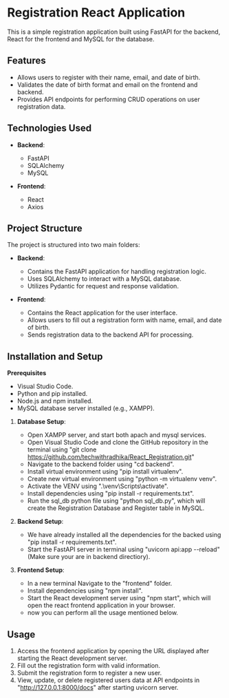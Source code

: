 # Registration React Application

This is a simple registration application built using FastAPI for the backend, React for the frontend and MySQL for the database.

## Features

- Allows users to register with their name, email, and date of birth.
- Validates the date of birth format and email on the frontend and backend.
- Provides API endpoints for performing CRUD operations on user registration data.

## Technologies Used

- **Backend**:
  - FastAPI
  - SQLAlchemy
  - MySQL

- **Frontend**:
  - React
  - Axios
 
## Project Structure

The project is structured into two main folders:

- **Backend**:
  - Contains the FastAPI application for handling registration logic.
  - Uses SQLAlchemy to interact with a MySQL database.
  - Utilizes Pydantic for request and response validation.

- **Frontend**:
  - Contains the React application for the user interface.
  - Allows users to fill out a registration form with name, email, and date of birth.
  - Sends registration data to the backend API for processing.

## Installation and Setup

**Prerequisites**
 - Visual Studio Code.
 - Python and pip installed.
 - Node.js and npm installed.
 - MySQL database server installed (e.g., XAMPP).

1. **Database Setup**:
   - Open XAMPP server, and start both apach and mysql services.
   - Open Visual Studio Code and clone the GitHub repository in the terminal using "git clone https://github.com/techwithradhika/React_Registration.git"
   - Navigate to the backend folder using "cd backend".
   - Install virtual environment using "pip install virtualenv".
   - Create new virtual environment using "python -m virtualenv venv".
   - Activate the VENV using ".\venv\Scripts\activate".
   - Install dependencies using "pip install -r requirements.txt".
   - Run the sql_db python file using "python sql_db.py", which will create the Registration Database and Register table in MySQL.

2. **Backend Setup**:
   - We have already installed all the dependencies for the backed using "pip install -r requirements.txt".
   - Start the FastAPI server in terminal using "uvicorn api:app --reload" (Make sure your are in backend directiory).

3. **Frontend Setup**:
   - In a new terminal Navigate to the "frontend" folder.
   - Install dependencies using "npm install".
   - Start the React development server using "npm start", which will open the react frontend application in your browser.
   - now you can perform all the usage mentioned below.

## Usage

1. Access the frontend application by opening the URL displayed after starting the React development server.
2. Fill out the registration form with valid information.
3. Submit the registration form to register a new user.
4. View, update, or delete registered users data at API endpoints in "http://127.0.0.1:8000/docs" after starting uvicorn server.
